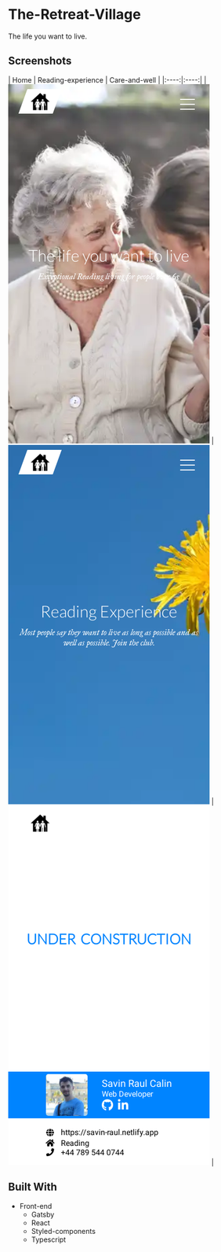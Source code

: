 # The-Retreat-Village
The life you want to live.

## Screenshots
| Home | Reading-experience | Care-and-well |
|:----:|:----:|
|![](image/home.png) | ![](image/reading-experience.png) | ![](image/care-and-well.png) |

## Built With

- Front-end
  - Gatsby
  - React
  - Styled-components
  - Typescript